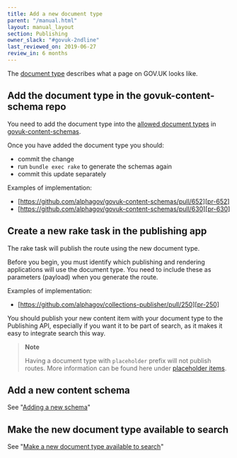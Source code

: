 ```yaml
---
title: Add a new document type
parent: "/manual.html"
layout: manual_layout
section: Publishing
owner_slack: "#govuk-2ndline"
last_reviewed_on: 2019-06-27
review_in: 6 months
---
```


The [document type] describes what a page on GOV.UK looks like.

## Add the document type in the govuk-content-schema repo

You need to add the document type into the
[allowed document types][allowed-document-types] in
[govuk-content-schemas][govuk-content-schemas].

Once you have added the document type you should:

- commit the change
- run `bundle exec rake` to generate the schemas again
- commit this update separately

Examples of implementation:

- [https://github.com/alphagov/govuk-content-schemas/pull/652][pr-652]
- [https://github.com/alphagov/govuk-content-schemas/pull/630][pr-630]

## Create a new rake task in the publishing app

The rake task will publish the route using the new document type.

Before you begin, you must identify which publishing and rendering applications
will use the document type. You need to include these as parameters (payload)
when you generate the route.

Examples of implementation:

- [https://github.com/alphagov/collections-publisher/pull/250][pr-250]

You should publish your new content item with your document type to the
Publishing API, especially if you want it to be part of search, as it makes it
easy to integrate search this way.

> **Note**
>
> Having a document type with `placeholder` prefix will not publish routes. More
> information can be found here under [placeholder items][placeholder-items].

## Add a new content schema

See "[Adding a new schema][adding-a-new-schema]"

## Make the new document type available to search

See "[Make a new document type available to search][new-doc-type-search]"

[document type]: https://docs.publishing.service.gov.uk/document-types.html
[allowed-document-types]: https://github.com/alphagov/govuk-content-schemas/blob/master/lib/govuk_content_schemas/allowed_document_types.yml
[govuk-content-schemas]: https://github.com/alphagov/govuk-content-schemas
[pr-652]: https://github.com/alphagov/govuk-content-schemas/pull/652
[pr-630]: https://github.com/alphagov/govuk-content-schemas/pull/630
[pr-250]: https://github.com/alphagov/collections-publisher/pull/250
[placeholder-items]: https://github.com/alphagov/content-store/blob/f5bf2ae1d86b6a38d52d22074c0d13acf2a0413c/doc/route_registration.md#placeholder-items
[adding-a-new-schema]: https://github.com/alphagov/govuk-content-schemas/blob/master/docs/adding-a-new-schema.md
[new-doc-type-search]: /manual/make-a-new-document-type-available-to-search.html
